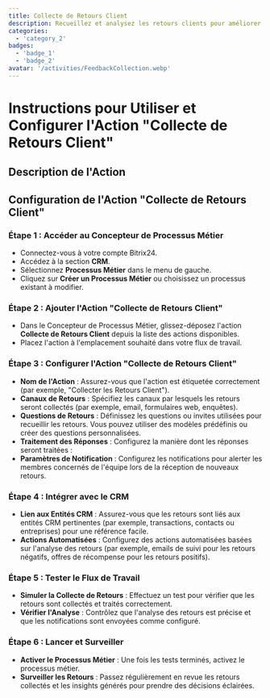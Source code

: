 ```yaml
---
title: Collecte de Retours Client
description: Recueillez et analysez les retours clients pour améliorer les services
categories: 
  - 'category_2'
badges: 
  - 'badge_1'
  - 'badge_2'
avatar: '/activities/FeedbackCollection.webp'
---
```


# Instructions pour Utiliser et Configurer l'Action "Collecte de Retours Client"

## Description de l'Action

## Configuration de l'Action "Collecte de Retours Client"

### Étape 1 : Accéder au Concepteur de Processus Métier
- Connectez-vous à votre compte Bitrix24.
- Accédez à la section **CRM**.
- Sélectionnez **Processus Métier** dans le menu de gauche.
- Cliquez sur **Créer un Processus Métier** ou choisissez un processus existant à modifier.

### Étape 2 : Ajouter l'Action "Collecte de Retours Client"
- Dans le Concepteur de Processus Métier, glissez-déposez l'action **Collecte de Retours Client** depuis la liste des actions disponibles.
- Placez l'action à l'emplacement souhaité dans votre flux de travail.

### Étape 3 : Configurer l'Action "Collecte de Retours Client"
- **Nom de l'Action** : Assurez-vous que l'action est étiquetée correctement (par exemple, "Collecter les Retours Client").
- **Canaux de Retours** : Spécifiez les canaux par lesquels les retours seront collectés (par exemple, email, formulaires web, enquêtes).
- **Questions de Retours** : Définissez les questions ou invites utilisées pour recueillir les retours. Vous pouvez utiliser des modèles prédéfinis ou créer des questions personnalisées.
- **Traitement des Réponses** : Configurez la manière dont les réponses seront traitées :
- **Paramètres de Notification** : Configurez les notifications pour alerter les membres concernés de l'équipe lors de la réception de nouveaux retours.

### Étape 4 : Intégrer avec le CRM
- **Lien aux Entités CRM** : Assurez-vous que les retours sont liés aux entités CRM pertinentes (par exemple, transactions, contacts ou entreprises) pour une référence facile.
- **Actions Automatisées** : Configurez des actions automatisées basées sur l'analyse des retours (par exemple, emails de suivi pour les retours négatifs, offres de récompense pour les retours positifs).

### Étape 5 : Tester le Flux de Travail
- **Simuler la Collecte de Retours** : Effectuez un test pour vérifier que les retours sont collectés et traités correctement.
- **Vérifier l'Analyse** : Contrôlez que l'analyse des retours est précise et que les notifications sont envoyées comme configuré.

### Étape 6 : Lancer et Surveiller
- **Activer le Processus Métier** : Une fois les tests terminés, activez le processus métier.
- **Surveiller les Retours** : Passez régulièrement en revue les retours collectés et les insights générés pour prendre des décisions éclairées.